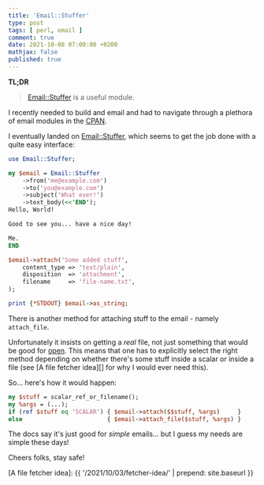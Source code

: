 ```yaml
---
title: 'Email::Stuffer'
type: post
tags: [ perl, email ]
comment: true
date: 2021-10-08 07:00:00 +0200
mathjax: false
published: true
---
```


**TL;DR**

> [Email::Stuffer][] is a useful module.

I recently needed to build and email and had to navigate through a
plethora of email modules in the [CPAN][].

I eventually landed on [Email::Stuffer][], which seems to get the job
done with a quite easy interface:

```perl
use Email::Stuffer;

my $email = Email::Stuffer
    ->from('me@example.com')
    ->to('you@example.com')
    ->subject('What ever!')
    ->text_body(<<'END');
Hello, World!

Good to see you... have a nice day!

Me.
END

$email->attach('Some added stuff',
    content_type => 'text/plain',
    disposition  => 'attachment',
    filename     => 'file-name.txt',
);

print {*STDOUT} $email->as_string;
```

There is another method for attaching stuff to the email - namely
`attach_file`.

Unfortunately it insists on getting a *real* file, not just something
that would be good for [open][]. This means that one has to explicitly
select the right method depending on whether there's some stuff inside a
scalar or inside a file (see [A file fetcher idea][] for why I would
ever need this).

So... here's how it would happen:

```perl
my $stuff = scalar_ref_or_filename();
my %args = (...);
if (ref $stuff eq 'SCALAR') { $email->attach($$stuff, %args)     }
else                        { $email->attach_file($stuff, %args) }
```

The docs say it's just good for *simple* emails... but I guess my needs
are simple these days!

Cheers folks, stay safe!

[Perl]: https://www.perl.org/
[Raku]: https://raku.org/
[Email::Stuffer]: https://metacpan.org/pod/Email::Stuffer
[CPAN]: https://metacpan.org/
[open]: https://perldoc.perl.org/functions/open
[A file fetcher idea]: {{ '/2021/10/03/fetcher-idea/' | prepend: site.baseurl }}
